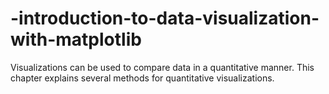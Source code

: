 # -introduction-to-data-visualization-with-matplotlib

Visualizations can be used to compare data in a quantitative manner. This chapter explains several methods for quantitative visualizations.
